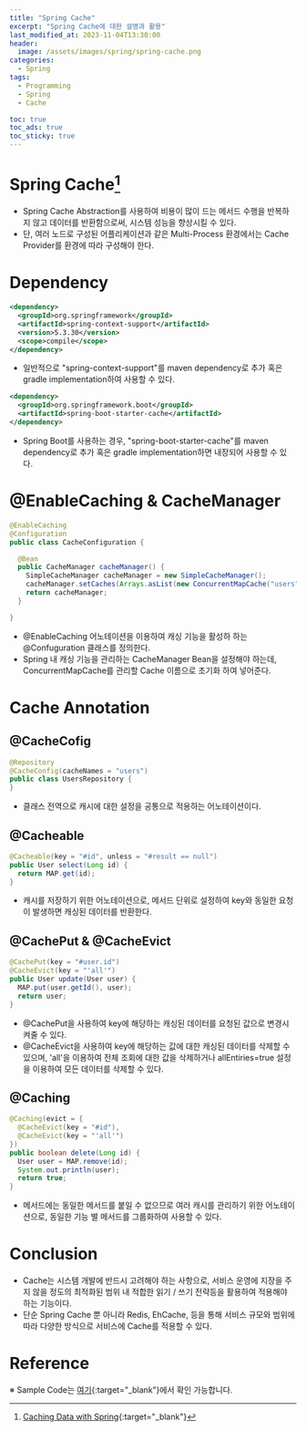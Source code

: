 ```yaml
---
title: "Spring Cache"
excerpt: "Spring Cache에 대한 설명과 활용"
last_modified_at: 2023-11-04T13:30:00
header:
  image: /assets/images/spring/spring-cache.png
categories:
  - Spring
tags:
  - Programming
  - Spring
  - Cache

toc: true
toc_ads: true
toc_sticky: true
---
```

# Spring Cache[^Cache]
- Spring Cache Abstraction를 사용하여 비용이 많이 드는 메서드 수행을 반복하지 않고 데이터를 반환함으로써, 시스템 성능을 향상시킬 수 있다.
- 단, 여러 노드로 구성된 어플리케이션과 같은 Multi-Process 환경에서는 Cache Provider를 환경에 따라 구성해야 한다.

# Dependency
```xml
<dependency>
  <groupId>org.springframework</groupId>
  <artifactId>spring-context-support</artifactId>
  <version>5.3.30</version>
  <scope>compile</scope>
</dependency>
```
- 일반적으로 "spring-context-support"를 maven dependency로 추가 혹은 gradle implementation하여 사용할 수 있다.

```xml
<dependency>
  <groupId>org.springframework.boot</groupId>
  <artifactId>spring-boot-starter-cache</artifactId>
</dependency>
```
- Spring Boot를 사용하는 경우, "spring-boot-starter-cache"를 maven dependency로 추가 혹은 gradle implementation하면 내장되어 사용할 수 있다.

# @EnableCaching & CacheManager
```java
@EnableCaching
@Configuration
public class CacheConfiguration {

  @Bean
  public CacheManager cacheManager() {
    SimpleCacheManager cacheManager = new SimpleCacheManager();
    cacheManager.setCaches(Arrays.asList(new ConcurrentMapCache("users")));
    return cacheManager;
  }

}
```
- @EnableCaching 어노테이션을 이용하여 캐싱 기능을 활성하 하는 @Confuguration 클래스를 정의한다.
- Spring 내 캐싱 기능을 관리하는 CacheManager Bean을 설정해야 하는데, ConcurrentMapCache를 관리할 Cache 이름으로 초기화 하여 넣어준다.

# Cache Annotation
## @CacheCofig
```java
@Repository
@CacheConfig(cacheNames = "users")
public class UsersRepository {
}
```
- 클래스 전역으로 캐시에 대한 설정을 공통으로 적용하는 어노테이션이다.

## @Cacheable
```java
@Cacheable(key = "#id", unless = "#result == null")
public User select(Long id) {
  return MAP.get(id);
}
```
- 캐시를 저장하기 위한 어노테이션으로, 메서드 단위로 설정하여 key와 동일한 요청이 발생하면 캐싱된 데이터를 반환한다.

## @CachePut & @CacheEvict
```java
@CachePut(key = "#user.id")
@CacheEvict(key = "'all'")
public User update(User user) {
  MAP.put(user.getId(), user);
  return user;
}
```
- @CachePut을 사용하여 key에 해당하는 캐싱된 데이터를 요청된 값으로 변경시켜줄 수 있다.
- @CacheEvict을 사용하여 key에 해당하는 값에 대한 캐싱된 데이터를 삭제할 수 있으며, 'all'을 이용하여 전체 조회에 대한 값을 삭제하거나 allEntiries=true 설정을 이용하여 모든 데이터를 삭제할 수 있다.

## @Caching
```java
@Caching(evict = {
  @CacheEvict(key = "#id"),
  @CacheEvict(key = "'all'")
})
public boolean delete(Long id) {
  User user = MAP.remove(id);
  System.out.println(user);
  return true;
}
```
- 메서드에는 동일한 메서드를 붙일 수 없으므로 여러 캐시를 관리하기 위한 어노테이션으로, 동일한 기능 별 메서드를 그룹화하여 사용할 수 있다.

# Conclusion
- Cache는 시스템 개발에 반드시 고려해야 하는 사항으로, 서비스 운영에 지장을 주지 않을 정도의 최적화된 범위 내 적합한 읽기 / 쓰기 전략등을 활용하여 적용해야 하는 기능이다.
- 단순 Spring Cache 뿐 아니라 Redis, EhCache, 등을 통해 서비스 규모와 범위에 따라 다양한 방식으로 서비스에 Cache를 적용할 수 있다.

# Reference
[^Cache]: [Caching Data with Spring](https://docs.spring.io/spring-framework/docs/5.3.x/reference/html/integration.html#cache){:target="_blank"}

※ Sample Code는 [여기](https://github.com/GracefulSoul/spring-cache){:target="_blank"}에서 확인 가능합니다.